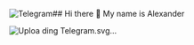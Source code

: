 ![Telegram](https://github.com/user-attachments/assets/7d1cfd46-0f9d-4879-bec9-9556963bf34a)## Hi there 👋 My name is Alexander

![Uploa<svg width="204" height="50" viewBox="0 0 204 50" fill="none" xmlns="http://www.w3.org/2000/svg">
<g clip-path="url(#clip0_74_2)">
<rect x="1" y="1" width="202" height="48" rx="24" stroke="black" stroke-width="2"/>
<path d="M42.9259 16.0023L39.0023 34.672C38.706 35.9894 37.9343 36.3174 36.8375 35.6971L30.8588 31.252L27.9743 34.0517C27.6549 34.3741 27.3883 34.643 26.7726 34.643L27.2026 28.5L38.2826 18.3982C38.7645 17.9653 38.1776 17.7245 37.534 18.1584L23.8362 26.8612L17.9391 24.9985C16.6566 24.5946 16.6334 23.7045 18.2066 23.0832L41.2719 14.1171C42.3399 13.7132 43.2742 14.356 42.9259 16.0023Z" fill="black"/>
<path d="M59.856 34V19.288H54.096V17.2H67.992V19.288H62.232V34H59.856ZM72.3099 24.448H80.9499V26.488H72.3099V24.448ZM72.5259 31.912H82.3179V34H70.1259V17.2H81.9819V19.288H72.5259V31.912ZM85.7241 34V17.2H88.1241V31.912H97.2201V34H85.7241ZM101.678 24.448H110.318V26.488H101.678V24.448ZM101.894 31.912H111.686V34H99.4941V17.2H111.35V19.288H101.894V31.912ZM122.653 34.192C121.357 34.192 120.165 33.984 119.077 33.568C117.989 33.136 117.045 32.536 116.245 31.768C115.445 30.984 114.821 30.072 114.373 29.032C113.925 27.992 113.701 26.848 113.701 25.6C113.701 24.352 113.925 23.208 114.373 22.168C114.821 21.128 115.445 20.224 116.245 19.456C117.061 18.672 118.013 18.072 119.101 17.656C120.189 17.224 121.389 17.008 122.701 17.008C124.029 17.008 125.245 17.224 126.349 17.656C127.453 18.088 128.389 18.736 129.157 19.6L127.669 21.088C126.981 20.416 126.229 19.928 125.413 19.624C124.613 19.304 123.741 19.144 122.797 19.144C121.837 19.144 120.941 19.304 120.109 19.624C119.293 19.944 118.581 20.392 117.973 20.968C117.381 21.544 116.917 22.232 116.581 23.032C116.261 23.816 116.101 24.672 116.101 25.6C116.101 26.512 116.261 27.368 116.581 28.168C116.917 28.952 117.381 29.64 117.973 30.232C118.581 30.808 119.293 31.256 120.109 31.576C120.925 31.896 121.813 32.056 122.773 32.056C123.669 32.056 124.525 31.92 125.341 31.648C126.173 31.36 126.941 30.888 127.645 30.232L129.013 32.056C128.181 32.76 127.205 33.296 126.085 33.664C124.981 34.016 123.837 34.192 122.653 34.192ZM126.709 31.744V25.504H129.013V32.056L126.709 31.744ZM133.128 34V17.2H139.68C141.152 17.2 142.408 17.432 143.448 17.896C144.488 18.36 145.288 19.032 145.848 19.912C146.408 20.792 146.688 21.84 146.688 23.056C146.688 24.272 146.408 25.32 145.848 26.2C145.288 27.064 144.488 27.728 143.448 28.192C142.408 28.656 141.152 28.888 139.68 28.888H134.448L135.528 27.784V34H133.128ZM144.36 34L140.088 27.904H142.656L146.976 34H144.36ZM135.528 28.024L134.448 26.848H139.608C141.144 26.848 142.304 26.52 143.088 25.864C143.888 25.192 144.288 24.256 144.288 23.056C144.288 21.856 143.888 20.928 143.088 20.272C142.304 19.616 141.144 19.288 139.608 19.288H134.448L135.528 18.088V28.024ZM147.541 34L155.149 17.2H157.525L165.157 34H162.637L155.845 18.544H156.805L150.013 34H147.541ZM150.781 29.8L151.429 27.88H160.885L161.581 29.8H150.781ZM167.183 34V17.2H169.151L176.687 29.896H175.631L183.071 17.2H185.039L185.063 34H182.759L182.735 20.824H183.287L176.663 31.96H175.559L168.887 20.824H169.487V34H167.183Z" fill="black"/>
</g>
<defs>
<clipPath id="clip0_74_2">
<rect width="204" height="50" fill="white"/>
</clipPath>
</defs>
</svg>
ding Telegram.svg…]()



<!--
**usagi-dead/usagi-dead** is a ✨ _special_ ✨ repository because its `README.md` (this file) appears on your GitHub profile.

Here are some ideas to get you started:

- 🔭 I’m currently working on ...
- 🌱 I’m currently learning ...
- 👯 I’m looking to collaborate on ...
- 🤔 I’m looking for help with ...
- 💬 Ask me about ...
- 📫 How to reach me: ...
- 😄 Pronouns: ...
- ⚡ Fun fact: ...
-->
